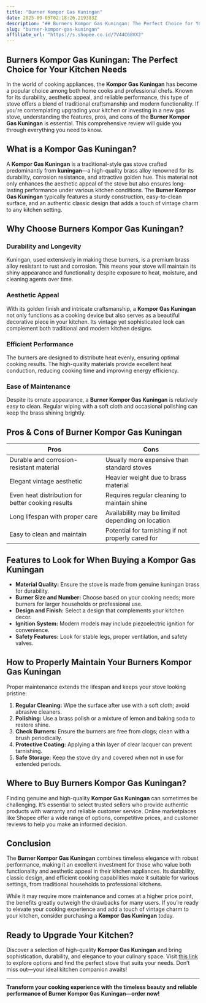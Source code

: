 ```yaml
---
title: "Burner Kompor Gas Kuningan"
date: 2025-09-05T02:18:26.219383Z
description: "## Burners Kompor Gas Kuningan: The Perfect Choice for Your Kitchen Needs..."
slug: "burner-kompor-gas-kuningan"
affiliate_url: "https://s.shopee.co.id/7V44C68VX2"
---
```

## Burners Kompor Gas Kuningan: The Perfect Choice for Your Kitchen Needs

In the world of cooking appliances, the **Kompor Gas Kuningan** has become a popular choice among both home cooks and professional chefs. Known for its durability, aesthetic appeal, and reliable performance, this type of stove offers a blend of traditional craftsmanship and modern functionality. If you're contemplating upgrading your kitchen or investing in a new gas stove, understanding the features, pros, and cons of the **Burner Kompor Gas Kuningan** is essential. This comprehensive review will guide you through everything you need to know.

## What is a Kompor Gas Kuningan?

A **Kompor Gas Kuningan** is a traditional-style gas stove crafted predominantly from **kuningan**—a high-quality brass alloy renowned for its durability, corrosion resistance, and attractive golden hue. This material not only enhances the aesthetic appeal of the stove but also ensures long-lasting performance under various kitchen conditions. The **Burner Kompor Gas Kuningan** typically features a sturdy construction, easy-to-clean surface, and an authentic classic design that adds a touch of vintage charm to any kitchen setting.

## Why Choose Burners Kompor Gas Kuningan?

### Durability and Longevity

Kuningan, used extensively in making these burners, is a premium brass alloy resistant to rust and corrosion. This means your stove will maintain its shiny appearance and functionality despite exposure to heat, moisture, and cleaning agents over time.

### Aesthetic Appeal

With its golden finish and intricate craftsmanship, a **Kompor Gas Kuningan** not only functions as a cooking device but also serves as a beautiful decorative piece in your kitchen. Its vintage yet sophisticated look can complement both traditional and modern kitchen designs.

### Efficient Performance

The burners are designed to distribute heat evenly, ensuring optimal cooking results. The high-quality materials provide excellent heat conduction, reducing cooking time and improving energy efficiency.

### Ease of Maintenance

Despite its ornate appearance, a **Burner Kompor Gas Kuningan** is relatively easy to clean. Regular wiping with a soft cloth and occasional polishing can keep the brass shining brightly.

## Pros & Cons of Burner Kompor Gas Kuningan

| **Pros** | **Cons** |
|------------|------------|
| Durable and corrosion-resistant material | Usually more expensive than standard stoves |
| Elegant vintage aesthetic | Heavier weight due to brass material |
| Even heat distribution for better cooking results | Requires regular cleaning to maintain shine |
| Long lifespan with proper care | Availability may be limited depending on location |
| Easy to clean and maintain | Potential for tarnishing if not properly cared for |

## Features to Look for When Buying a Kompor Gas Kuningan

- **Material Quality:** Ensure the stove is made from genuine kuningan brass for durability.
- **Burner Size and Number:** Choose based on your cooking needs; more burners for larger households or professional use.
- **Design and Finish:** Select a design that complements your kitchen decor.
- **Ignition System:** Modern models may include piezoelectric ignition for convenience.
- **Safety Features:** Look for stable legs, proper ventilation, and safety valves.

## How to Properly Maintain Your Burners Kompor Gas Kuningan

Proper maintenance extends the lifespan and keeps your stove looking pristine:

1. **Regular Cleaning:** Wipe the surface after use with a soft cloth; avoid abrasive cleaners.
2. **Polishing:** Use a brass polish or a mixture of lemon and baking soda to restore shine.
3. **Check Burners:** Ensure the burners are free from clogs; clean with a brush periodically.
4. **Protective Coating:** Applying a thin layer of clear lacquer can prevent tarnishing.
5. **Safe Storage:** Keep the stove dry and covered when not in use for extended periods.

## Where to Buy Burners Kompor Gas Kuningan?

Finding genuine and high-quality **Kompor Gas Kuningan** can sometimes be challenging. It’s essential to select trusted sellers who provide authentic products with warranty and reliable customer service. Online marketplaces like Shopee offer a wide range of options, competitive prices, and customer reviews to help you make an informed decision.

## Conclusion

The **Burner Kompor Gas Kuningan** combines timeless elegance with robust performance, making it an excellent investment for those who value both functionality and aesthetic appeal in their kitchen appliances. Its durability, classic design, and efficient cooking capabilities make it suitable for various settings, from traditional households to professional kitchens.

While it may require more maintenance and comes at a higher price point, the benefits greatly outweigh the drawbacks for many users. If you’re ready to elevate your cooking experience and add a touch of vintage charm to your kitchen, consider purchasing a **Kompor Gas Kuningan** today.

## Ready to Upgrade Your Kitchen?

Discover a selection of high-quality **Kompor Gas Kuningan** and bring sophistication, durability, and elegance to your culinary space. Visit [this link](https://s.shopee.co.id/7V44C68VX2) to explore options and find the perfect stove that suits your needs. Don’t miss out—your ideal kitchen companion awaits!

---

**Transform your cooking experience with the timeless beauty and reliable performance of Burner Kompor Gas Kuningan—order now!**